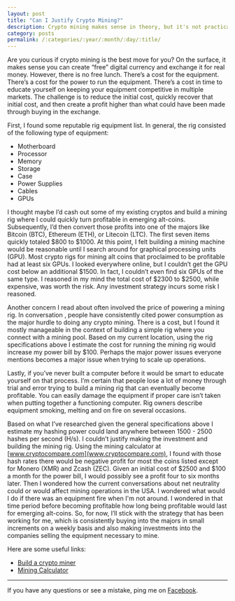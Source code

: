 ```yaml
---
layout: post
title: "Can I Justify Crypto Mining?"
description: Crypto mining makes sense in theory, but it's not practical for me.
category: posts
permalink: /:categories/:year/:month/:day/:title/
---
```


Are you curious if crypto mining is the best move for you? On the surface, it makes sense you can create “free” digital currency and exchange it for real money. However, there is no free lunch. There’s a cost for the equipment. There’s a cost for the power to run the equipment. There’s a cost in time to educate yourself on keeping your equipment competitive in multiple markets. The challenge is to reduce the initial cost, quickly recover that initial cost, and then create a profit higher than what could have been made through buying in the exchange.

First, I found some reputable rig equipment list. In general, the rig consisted of the following type of equipment: 

* Motherboard
* Processor
* Memory
* Storage
* Case
* Power Supplies
* Cables
* GPUs

I thought maybe I’d cash out some of my existing cryptos and build a mining rig where I could quickly turn profitable in emerging alt-coins. Subsequently, I’d then convert those profits into one of the majors like Bitcoin (BTC), Ethereum (ETH), or Litecoin (LTC). The first seven items quickly totaled $800 to $1000. At this point, I felt building a mining machine would be reasonable until I search around for graphical processing units (GPU). Most crypto rigs for mining alt coins that proclaimed to be profitable had at least six GPUs. I looked everywhere online, but I couldn’t get the GPU cost below an additional $1500. In fact, I couldn’t even find six GPUs of the same type. I reasoned in my mind the total cost of $2300 to $2500, while expensive, was worth the risk. Any investment strategy incurs some risk I reasoned. 

Another concern I read about often involved the price of powering a mining rig. In conversation , people have consistently cited power consumption as the major hurdle to doing any crypto mining. There is a cost, but I found it mostly manageable in the context of building a simple rig where you connect with a mining pool. Based on my current location, using the rig specifications above I estimate the cost for running the mining rig would increase my power bill by $100. Perhaps the major power issues everyone mentions becomes a major issue when trying to scale up operations. 

Lastly, if you’ve never built a computer before it would be smart to educate yourself on that process. I’m certain that people lose a lot of money through trial and error trying to build a mining rig that can eventually become profitable. You can easily damage the equipment if proper care isn’t taken when putting together a functioning computer. Rig owners describe equipment smoking, melting and on fire on several occasions.

Based on what I’ve researched given the general specifications above I estimate my hashing power could land anywhere between 1500 - 2500 hashes per second (H/s). I couldn’t justify making the investment and building the mining rig. Using the mining calculator at [www.cryptocompare.com](www.cryptocompare.com), I found with those hash rates there would be negative profit for most the coins listed except for Monero (XMR) and Zcash (ZEC). Given an initial cost of $2500 and $100 a month for the power bill, I would possibly see a profit four to six months later. Then I wondered how the current conversations about net neutrality could or would affect mining operations in the USA. I wondered what would I do if there was an equipment fire when I'm not around. I wondered in that time period before becoming profitable how long being profitable would last for emerging alt-coins. So, for now, I’ll stick with the strategy that has been working for me, which is consistently buying into the majors in small increments on a weekly basis and also making investments into the companies selling the equipment necessary to mine.

Here are some useful links:

* [Build a crypto miner](https://blockoperations.com/zcash-miner-ubuntu-linux-16-04-optiminer-1-5-amd-gpus/)
* [Mining Calculator](https://www.cryptocompare.com/mining/calculator/btc)

---

If you have any questions or see a mistake, ping me on [Facebook](https://www.facebook.com/johnathan.howard.jr).